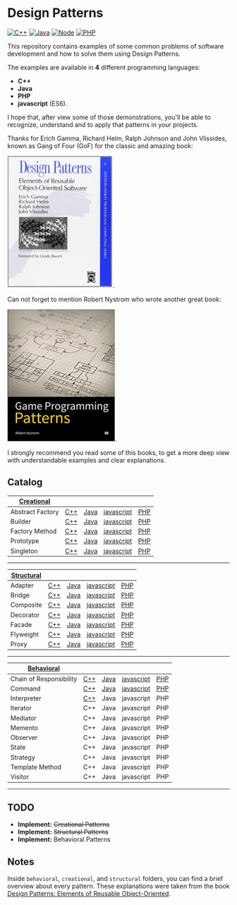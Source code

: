 # Design Patterns

[![C++](https://img.shields.io/badge/C++-11-blue.svg)](https://isocpp.org/wiki/faq/cpp11)
[![Java](https://img.shields.io/badge/Java-8-red.svg)](https://www.oracle.com/java/)
[![Node](https://img.shields.io/badge/Nodejs-11-yellow.svg)](https://nodejs.org/en/)
[![PHP](https://img.shields.io/badge/PHP-7-purple.svg)](https://www.php.net/)

This repository contains examples of some common problems of software development and how to solve them using Design Patterns.

The examples are available in **4** different programming languages:
- **C++**
- **Java**
- **PHP**
- **javascript** (ES6).

I hope that, after view some of those demonstrations, you'll be able to recognize, understand and to apply that patterns in your projects.

Thanks for Erich Gamma, Richard Helm, Ralph Johnson and John Vlissides, known as Gang of Four (GoF) for the classic and amazing book:

[![Design Patterns: Elements of Reusable Object-Oriented Software](/.github/design_patterns_elements_of_object-oriented_software.jpg)](https://www.amazon.com/Design-Patterns-Elements-Reusable-Object-Oriented/dp/0201633612).

Can not forget to mention Robert Nystrom who wrote another great book:

[![Design Patterns: Elements of Reusable Object-Oriented Software](/.github/game_programming_patterns.jpg)](https://www.amazon.com/Game-Programming-Patterns-Robert-Nystrom/dp/0990582906).

I strongly recommend you read some of this books, to get a more deep view with understandable examples and clear explanations.

## Catalog

| [Creational](/creational/) |                                            |                                               |                                                         |                                            |
| -------------------------- | ------------------------------------------ | --------------------------------------------- | ------------------------------------------------------- | ------------------------------------------ |
| Abstract Factory           | [C++](/creational/C++/AbstractFactory.cpp) | [Java](/creational/Java/AbstractFactory.java) | [javascript](/creational/javascript/AbstractFactory.js) | [PHP](/creational/PHP/AbstractFactory.php) |
| Builder                    | [C++](/creational/C++/Builder.cpp)         | [Java](/creational/Java/Builder.java)         | [javascript](/creational/javascript/Builder.js)         | [PHP](/creational/PHP/Builder.php)         |
| Factory Method             | [C++](/creational/C++/FactoryMethod.cpp)   | [Java](/creational/Java/FactoryMethod.java)   | [javascript](/creational/javascript/FactoryMethod.js)   | [PHP](/creational/PHP/FactoryMethod.php)   |
| Prototype                  | [C++](/creational/C++/Prototype.cpp)       | [Java](/creational/Java/Prototype.java)       | [javascript](/creational/javascript/Prototype.js)       | [PHP](/creational/PHP/Prototype.php)       |
| Singleton                  | [C++](/creational/C++/Singleton.cpp)       | [Java](/creational/Java/Singleton.java)       | [javascript](/creational/javascript/Singleton.js)       | [PHP](/creational/PHP/Singleton.php)       |

---

| [Structural](/structural/) |                                      |                                         |                                                   |                                      |
| -------------------------- | ------------------------------------ | --------------------------------------- | ------------------------------------------------- | ------------------------------------ |
| Adapter                    | [C++](/structural/C++/Adapter.cpp)   | [Java](/structural/Java/Adapter.java)   | [javascript](/structural/javascript/Adapter.js)   | [PHP](/structural/PHP/Adapter.php)   |
| Bridge                     | [C++](/structural/C++/Bridge.cpp)    | [Java](/structural/Java/Bridge.java)    | [javascript](/structural/javascript/Bridge.js)    | [PHP](/structural/PHP/Bridge.php)    |
| Composite                  | [C++](/structural/C++/Composite.cpp) | [Java](/structural/Java/Composite.java) | [javascript](/structural/javascript/Composite.js) | [PHP](/structural/PHP/Composite.php) |
| Decorator                  | [C++](/structural/C++/Decorator.cpp) | [Java](/structural/Java/Decorator.java) | [javascript](/structural/javascript/Decorator.js) | [PHP](/structural/PHP/Decorator.php) |
| Facade                     | [C++](/structural/C++/Facade.cpp)    | [Java](/structural/Java/Facade.java)    | [javascript](/structural/javascript/Facade.js)    | [PHP](/structural/PHP/Facade.php)    |
| Flyweight                  | [C++](/structural/C++/Flyweight.cpp) | [Java](/structural/Java/Flyweight.java) | [javascript](/structural/javascript/Flyweight.js) | [PHP](/structural/PHP/Flyweight.php) |
| Proxy                      | [C++](/structural/C++/Proxy.cpp)     | [Java](/structural/Java/Proxy.java)     | [javascript](/structural/javascript/Proxy.js)     | [PHP](/structural/PHP/Proxy.php)     |

---

| [Behavioral](/behavioral/) |                                                  |                                                     |                                                               |                                                  |
| -------------------------- | ------------------------------------------------ | --------------------------------------------------- | ------------------------------------------------------------- | ------------------------------------------------ |
| Chain of Responsibility    | [C++](/behavioral/C++/ChainOfResponsibility.cpp) | [Java](/behavioral/Java/ChainOfResponsibility.java) | [javascript](/behavioral/javascript/ChainOfResponsibility.js) | [PHP](/behavioral/PHP/ChainOfResponsibility.php) |
| Command                    | [C++](/behavioral/C++/Command.cpp)               | [Java](/behavioral/Java/Command.java)               | [javascript](/behavioral/javascript/Command.js)               | [PHP](/behavioral/PHP/Command.php)               |
| Interpreter                | [C++](/behavioral/C++/Interpreter.cpp)           | Java                                                | javascript                                                    | PHP                                              |
| Iterator                   | C++                                              | Java                                                | javascript                                                    | PHP                                              |
| Mediator                   | C++                                              | Java                                                | javascript                                                    | PHP                                              |
| Memento                    | C++                                              | Java                                                | javascript                                                    | PHP                                              |
| Observer                   | C++                                              | Java                                                | javascript                                                    | PHP                                              |
| State                      | C++                                              | Java                                                | javascript                                                    | PHP                                              |
| Strategy                   | C++                                              | Java                                                | javascript                                                    | PHP                                              |
| Template Method            | C++                                              | Java                                                | javascript                                                    | PHP                                              |
| Visitor                    | C++                                              | Java                                                | javascript                                                    | PHP                                              |

---

## TODO
* **Implement:** ~~Creational Patterns~~
* **Implement:** ~~Structural Patterns~~
* **Implement:** Behavioral Patterns

## Notes
Inside `behavioral`, `creational`, and `structural` folders, you can find a brief overview about every pattern. These explanations were taken from the book [Design Patterns: Elements of Reusable Object-Oriented](https://www.amazon.com/Design-Patterns-Elements-Reusable-Object-Oriented/dp/0201633612).
